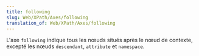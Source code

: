 ```yaml
---
title: following
slug: Web/XPath/Axes/following
translation_of: Web/XPath/Axes/following
---
```

<p>
</p><p>L'axe <code>following</code> indique tous les nœuds situés après le nœud de contexte, excepté les nœuds <code>descendant</code>, <code>attribute</code> et <code>namespace</code>.
</p>